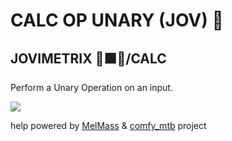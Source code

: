 
# CALC OP UNARY (JOV) 🎲
## JOVIMETRIX 🔺🟩🔵/CALC
<p>Perform a Unary Operation on an input.</p>

![](https://raw.githubusercontent.com/Amorano/Jovimetrix-examples/master/node/CALC%20OP%20UNARY/CALC%20OP%20UNARY.gif)

help powered by [MelMass](https://github.com/melMass) & [comfy_mtb](https://github.com/melMass/comfy_mtb) project
